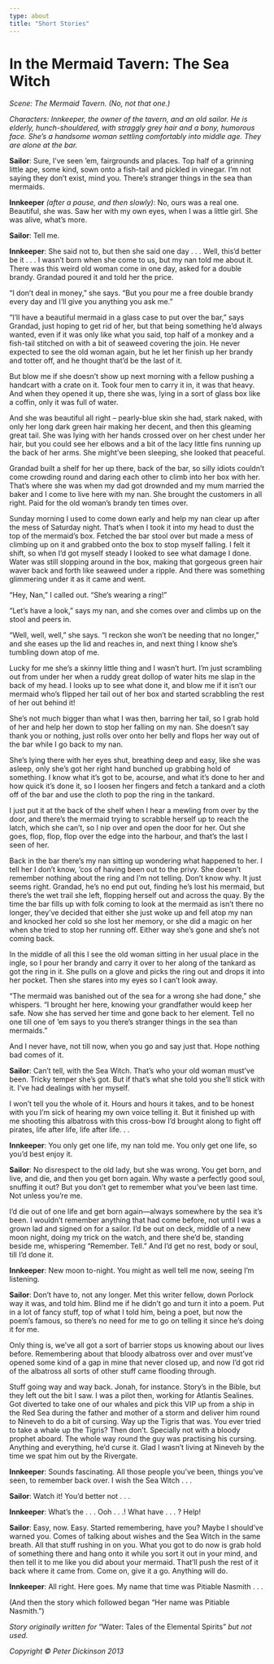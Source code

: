 ```yaml
---
type: about
title: "Short Stories"
---
```


In the Mermaid Tavern: The Sea Witch
====================================

_Scene: The Mermaid Tavern. (No, not that one.)_

_Characters: Innkeeper, the owner of the tavern, and an old sailor. He is elderly, hunch-shouldered, with straggly grey hair and a bony, humorous face. She’s a handsome woman settling comfortably into middle age. They are alone at the bar._

**Sailor**: Sure, I’ve seen ’em, fairgrounds and places. Top half of a grinning little ape, some kind, sown onto a fish-tail and pickled in vinegar. I’m not saying they don’t exist, mind you. There’s stranger things in the sea than mermaids.

**Innkeeper** _(after a pause, and then slowly)_: No, ours was a real one. Beautiful, she was. Saw her with my own eyes, when I was a little girl. She was alive, what’s more.

**Sailor**: Tell me.

**Innkeeper**: She said not to, but then she said one day . . . Well, this’d better be it . . . I wasn’t born when she come to us, but my nan told me about it. There was this weird old woman come in one day, asked for a double brandy. Grandad poured it and told her the price.

“I don’t deal in money,” she says. “But you pour me a free double brandy every day and I’ll give you anything you ask me.”

“I’ll have a beautiful mermaid in a glass case to put over the bar,” says Grandad, just hoping to get rid of her, but that being something he’d always wanted, even if it was only like what you said, top half of a monkey and a fish-tail stitched on with a bit of seaweed covering the join. He never expected to see the old woman again, but he let her finish up her brandy and totter off, and he thought that’d be the last of it.

But blow me if she doesn’t show up next morning with a fellow pushing a handcart with a crate on it. Took four men to carry it in, it was that heavy. And when they opened it up, there she was, lying in a sort of glass box like a coffin, only it was full of water.

And she was beautiful all right – pearly-blue skin she had, stark naked, with only her long dark green hair making her decent, and then this gleaming great tail. She was lying with her hands crossed over on her chest under her hair, but you could see her elbows and a bit of the lacy little fins running up the back of her arms. She might’ve been sleeping, she looked that peaceful.

Grandad built a shelf for her up there, back of the bar, so silly idiots couldn’t come crowding round and daring each other to climb into her box with her. That’s where she was when my dad got drownded and my mum married the baker and I come to live here with my nan. She brought the customers in all right. Paid for the old woman’s brandy ten times over.

Sunday morning I used to come down early and help my nan clear up after the mess of Saturday night. That’s when I took it into my head to dust the top of the mermaid’s box. Fetched the bar stool over but made a mess of climbing up on it and grabbed onto the box to stop myself falling. I felt it shift, so when I’d got myself steady I looked to see what damage I done. Water was still slopping around in the box, making that gorgeous green hair waver back and forth like seaweed under a ripple. And there was something glimmering under it as it came and went.

“Hey, Nan,” I called out. “She’s wearing a ring!”

“Let’s have a look,” says my nan, and she comes over and climbs up on the stool and peers in.

“Well, well, well,” she says. “I reckon she won’t be needing that no longer,” and she eases up the lid and reaches in, and next thing I know she’s tumbling down atop of me.

Lucky for me she’s a skinny little thing and I wasn’t hurt. I’m just scrambling out from under her when a ruddy great dollop of water hits me slap in the back of my head. I looks up to see what done it, and blow me if it isn’t our mermaid who’s flipped her tail out of her box and started scrabbling the rest of her out behind it!

She’s not much bigger than what I was then, barring her tail, so I grab hold of her and help her down to stop her falling on my nan. She doesn’t say thank you or nothing, just rolls over onto her belly and flops her way out of the bar while I go back to my nan.

She’s lying there with her eyes shut, breathing deep and easy, like she was asleep, only she’s got her right hand bunched up grabbing hold of something. I know what it’s got to be, acourse, and what it’s done to her and how quick it’s done it, so I loosen her fingers and fetch a tankard and a cloth off of the bar and use the cloth to pop the ring in the tankard.

I just put it at the back of the shelf when I hear a mewling from over by the door, and there’s the mermaid trying to scrabble herself up to reach the latch, which she can’t, so I nip over and open the door for her. Out she goes, flop, flop, flop over the edge into the harbour, and that’s the last I seen of her.

Back in the bar there’s my nan sitting up wondering what happened to her. I tell her I don’t know, ’cos of having been out to the privy. She doesn’t remember nothing about the ring and I’m not telling. Don’t know why. It just seems right. Grandad, he’s no end put out, finding he’s lost his mermaid, but there’s the wet trail she left, flopping herself out and across the quay. By the time the bar fills up with folk coming to look at the mermaid as isn’t there no longer, they’ve decided that either she just woke up and fell atop my nan and knocked her cold so she lost her memory, or she did a magic on her when she tried to stop her running off. Either way she’s gone and she’s not coming back.

In the middle of all this I see the old woman sitting in her usual place in the ingle, so I pour her brandy and carry it over to her along of the tankard as got the ring in it. She pulls on a glove and picks the ring out and drops it into her pocket. Then she stares into my eyes so I can’t look away.

“The mermaid was banished out of the sea for a wrong she had done,” she whispers. “I brought her here, knowing your grandfather would keep her safe. Now she has served her time and gone back to her element. Tell no one till one of ’em says to you there’s stranger things in the sea than mermaids.”

And I never have, not till now, when you go and say just that. Hope nothing bad comes of it.

**Sailor**: Can’t tell, with the Sea Witch. That’s who your old woman must’ve been. Tricky temper she’s got. But if that’s what she told you she’ll stick with it. I’ve had dealings with her myself.

I won’t tell you the whole of it. Hours and hours it takes, and to be honest with you I’m sick of hearing my own voice telling it. But it finished up with me shooting this albatross with this cross-bow I’d brought along to fight off pirates, life after life, life after life. . .

**Innkeeper**: You only get one life, my nan told me. You only get one life, so you’d best enjoy it.

**Sailor**: No disrespect to the old lady, but she was wrong. You get born, and live, and die, and then you get born again. Why waste a perfectly good soul, snuffing it out? But you don’t get to remember what you’ve been last time. Not unless you’re me.

I’d die out of one life and get born again—always somewhere by the sea it’s been. I wouldn’t remember anything that had come before, not until I was a grown lad and signed on for a sailor. I’d be out on deck, middle of a new moon night, doing my trick on the watch, and there she’d be, standing beside me, whispering “Remember. Tell.” And I’d get no rest, body or soul, till I’d done it.

**Innkeeper**: New moon to-night. You might as well tell me now, seeing I’m listening.

**Sailor**: Don’t have to, not any longer. Met this writer fellow, down Porlock way it was, and told him. Blind me if he didn’t go and turn it into a poem. Put in a lot of fancy stuff, top of what I told him, being a poet, but now the poem’s famous, so there’s no need for me to go on telling it since he’s doing it for me.

Only thing is, we’ve all got a sort of barrier stops us knowing about our lives before. Remembering about that bloody albatross over and over must’ve opened some kind of a gap in mine that never closed up, and now I’d got rid of the albatross all sorts of other stuff came flooding through.

Stuff going way and way back. Jonah, for instance. Story’s in the Bible, but they left out the bit I saw. I was a pilot then, working for Atlantis Sealines. Got diverted to take one of our whales and pick this VIP up from a ship in the Red Sea during the father and mother of a storm and deliver him round to Nineveh to do a bit of cursing. Way up the Tigris that was. You ever tried to take a whale up the Tigris? Then don’t. Specially not with a bloody prophet aboard. The whole way round the guy was practising his cursing. Anything and everything, he’d curse it. Glad I wasn’t living at Nineveh by the time we spat him out by the Rivergate.

**Innkeeper**: Sounds fascinating. All those people you’ve been, things you’ve seen, to remember back over. I wish the Sea Witch . . .

**Sailor**: Watch it! You’d better not . . .

**Innkeeper**: What’s the . . . Ooh . . .! What have . . . ? Help!

**Sailor**: Easy, now. Easy. Started remembering, have you? Maybe I should’ve warned you. Comes of talking about wishes and the Sea Witch in the same breath. All that stuff rushing in on you. What you got to do now is grab hold of something there and hang onto it while you sort it out in your mind, and then tell it to me like you did about your mermaid. That’ll push the rest of it back where it came from. Come on, give it a go. Anything will do.

**Innkeeper**: All right. Here goes. My name that time was Pitiable Nasmith . . .

(And then the story which followed began “Her name was Pitiable Nasmith.”)

_Story originally written for_ “Water: Tales of the Elemental Spirits” _but not used._

_Copyright © Peter Dickinson 2013_
